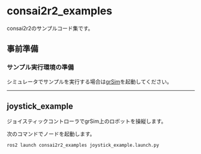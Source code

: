 # consai2r2_examples

consai2r2のサンプルコード集です。

## 事前準備

### サンプル実行環境の準備

シミュレータでサンプルを実行する場合は[grSim](https://github.com/RoboCup-SSL/grSim)を起動してください。

---

## joystick_example

ジョイスティックコントローラでgrSim上のロボットを操縦します。

次のコマンドでノードを起動します。

```sh
ros2 launch consai2r2_examples joystick_example.launch.py
```